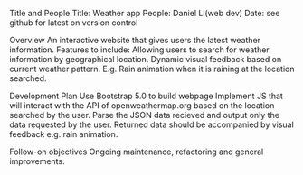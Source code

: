 Title and People
Title: Weather app
People: Daniel Li(web dev) 
Date: see github for latest on version control

Overview
An interactive website that gives users the latest weather information.
Features to include:
Allowing users to search for weather information by geographical location.
Dynamic visual feedback based on current weather pattern. E.g. Rain animation when it is raining at the location searched. 

Development Plan
Use Bootstrap 5.0 to build webpage
Implement JS that will interact with the API of openweathermap.org based on the location searched by the user.
Parse the JSON data recieved and output only the data requested by the user.
Returned data should be accompanied by visual feedback e.g. rain animation.

Follow-on objectives
Ongoing maintenance, refactoring and general improvements.
